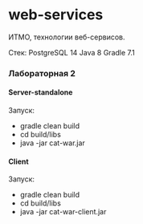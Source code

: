 # web-services
ИТМО, технологии веб-сервисов.

Стек:
PostgreSQL 14
Java 8
Gradle 7.1

### Лабораторная 2

#### Server-standalone
Запуск: 
- gradle clean build
- cd build/libs
- java -jar cat-war.jar

#### Client
Запуск:
- gradle clean build
- cd build/libs
- java -jar cat-war-client.jar
